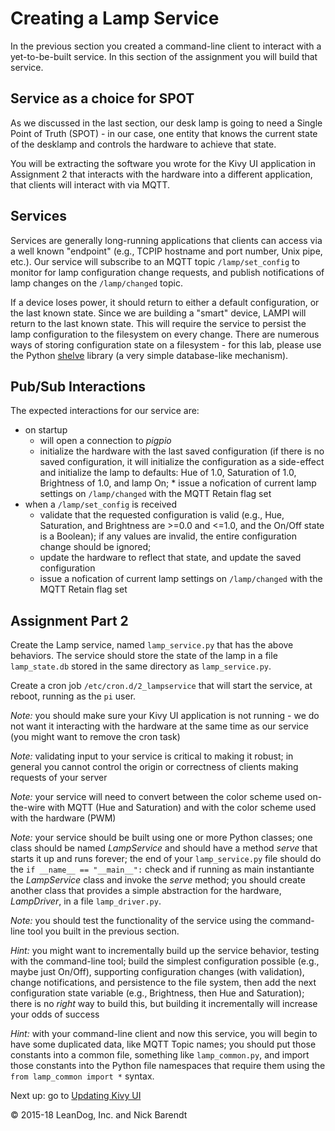 # Creating a Lamp Service

In the previous section you created a command-line client to interact with a yet-to-be-built service.  In this section of the assignment you will build that service.

## Service as a choice for SPOT

As we discussed in the last section, our desk lamp is going to need a Single Point of Truth (SPOT) - in our case, one entity that knows the current state of the desklamp and controls the hardware to achieve that state.

You will be extracting the software you wrote for the Kivy UI application in Assignment 2 that interacts with the hardware into a different application, that clients will interact with via MQTT.

## Services

Services are generally long-running applications that clients can access via a well known "endpoint" (e.g., TCPIP hostname and port number, Unix pipe, etc.).  Our service will subscribe to an MQTT topic ```/lamp/set_config``` to monitor for lamp configuration change requests, and publish notifications of lamp changes on the ```/lamp/changed``` topic.

If a device loses power, it should return to either a default configuration, or the last known state.  Since we are building a "smart" device, LAMPI will return to the last known state.  This will require the service to persist the lamp configuration to the filesystem on every change.  There are numerous ways of storing configuration state on a filesystem - for this lab, please use the Python [shelve](https://docs.python.org/2/library/shelve.html) library (a very simple database-like mechanism).

## Pub/Sub Interactions

The expected interactions for our service are:

* on startup
    * will open a connection to *pigpio*
    * initialize the hardware with the last saved configuration (if there is no saved configuration, it will initialize the configuration as a side-effect and initialize the lamp to defaults:  Hue of 1.0, Saturation of 1.0, Brightness of 1.0, and lamp On;     * issue a nofication of current lamp settings on ```/lamp/changed``` with the MQTT Retain flag set
* when a ```/lamp/set_config``` is received
    * validate that the requested configuration is valid (e.g., Hue, Saturation, and Brightness are >=0.0 and <=1.0, and the On/Off state is a Boolean); if any values are invalid, the entire configuration change should be ignored;
    * update the hardware to reflect that state, and update the saved configuration
    * issue a nofication of current lamp settings on ```/lamp/changed``` with the
 MQTT Retain flag set


## Assignment Part 2

Create the Lamp service, named ```lamp_service.py``` that has the above behaviors.  The service should store the state of the lamp in a file ```lamp_state.db``` stored in the same directory as ```lamp_service.py```.  

Create a cron job `/etc/cron.d/2_lampservice` that will start the service, at reboot, running as the `pi` user.

*Note:* you should make sure your Kivy UI application is not running - we do not want it interacting with the hardware at the same time as our service (you might want to remove the cron task)

*Note:* validating input to your service is critical to making it robust; in general you cannot control the origin or correctness of clients making requests of your server

*Note:* your service will need to convert between the color scheme used on-the-wire with MQTT (Hue and Saturation) and with the color scheme used with the hardware (PWM)

*Note:* your service should be built using one or more Python classes; one class should be named *LampService* and should have a method *serve* that starts it up and runs forever; the end of your ```lamp_service.py``` file should do the ```if __name__ == "__main__":``` check and if running as main instantiante the *LampService* class and invoke the *serve* method; you should create another class that provides a simple abstraction for the hardware, *LampDriver*, in a file ```lamp_driver.py```.

*Note:* you should test the functionality of the service using the command-line tool you built in the previous section.

*Hint:* you might want to incrementally build up the service behavior, testing with the command-line tool; build the simplest configuration possible (e.g., maybe just On/Off), supporting configuration changes (with validation), change notifications, and persistence to the file system, then add the next configuration state variable (e.g., Brightness, then Hue and Saturation); there is no _right_ way to build this, but building it incrementally will increase your odds of success

*Hint:* with your command-line client and now this service, you will begin to have some duplicated data, like MQTT Topic names; you should put those constants into a common file, something like ```lamp_common.py```, and import those constants into the Python file namespaces that require them using the ```from lamp_common import *``` syntax.

Next up: go to [Updating Kivy UI](../03.7_Updated_Kivy/README.md)

&copy; 2015-18 LeanDog, Inc. and Nick Barendt
